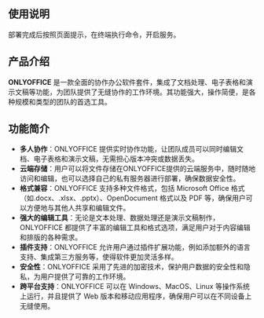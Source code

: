 ## 使用说明

部署完成后按照页面提示，在终端执行命令，开启服务。

## 产品介绍

**ONLYOFFICE** 是一款全面的协作办公软件套件，集成了文档处理、电子表格和演示文稿等功能，为团队提供了无缝协作的工作环境。其功能强大，操作简便，是各种规模和类型的团队的首选工具。

## 功能简介

- **多人协作**：ONLYOFFICE 提供实时协作功能，让团队成员可以同时编辑文档、电子表格和演示文稿，无需担心版本冲突或数据丢失。
- **云端存储**：用户可以将文件存储在ONLYOFFICE提供的云端服务中，随时随地访问和编辑，也可以选择自己的私有服务器进行部署，确保数据安全性。
- **格式兼容**：ONLYOFFICE 支持多种文件格式，包括 Microsoft Office 格式（如.docx、.xlsx、.pptx）、OpenDocument 格式以及 PDF 等，确保用户可以方便地与其他人共享和编辑文件。
- **强大的编辑工具**：无论是文本处理、数据处理还是演示文稿制作，ONLYOFFICE 都提供了丰富的编辑工具和格式选项，满足用户对于内容编辑和排版的各种需求。
- **插件支持**：ONLYOFFICE 允许用户通过插件扩展功能，例如添加额外的语言支持、集成第三方服务等，使得软件更加灵活多样。
- **安全性**：ONLYOFFICE 采用了先进的加密技术，保护用户数据的安全性和隐私，为用户提供了可靠的工作环境。
- **跨平台支持**：ONLYOFFICE 可以在 Windows、MacOS、Linux 等操作系统上运行，并且提供了 Web 版本和移动应用程序，确保用户可以在不同设备上无缝使用。
